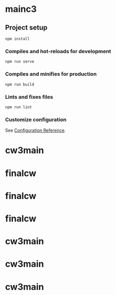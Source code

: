 # mainc3

## Project setup
```
npm install
```

### Compiles and hot-reloads for development
```
npm run serve
```

### Compiles and minifies for production
```
npm run build
```

### Lints and fixes files
```
npm run lint
```

### Customize configuration
See [Configuration Reference](https://cli.vuejs.org/config/).
# cw3main
# finalcw
# finalcw
# finalcw
# cw3main
# cw3main
# cw3main
